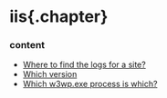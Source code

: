 ﻿
# iis{.chapter}

### content

- [Where to find the logs for a site?](where_to_find_the_logs_for_a_site.md)
- [Which version](which_version.md)
- [Which w3wp.exe process is which?](which_w3wp_process_is_which.md)
